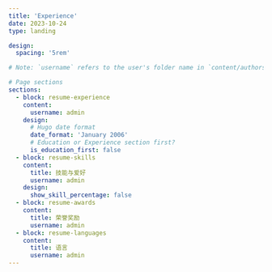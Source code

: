 ```yaml
---
title: 'Experience'
date: 2023-10-24
type: landing

design:
  spacing: '5rem'

# Note: `username` refers to the user's folder name in `content/authors/`

# Page sections
sections:
  - block: resume-experience
    content:
      username: admin
    design:
      # Hugo date format
      date_format: 'January 2006'
      # Education or Experience section first?
      is_education_first: false
  - block: resume-skills
    content:
      title: 技能与爱好
      username: admin
    design:
      show_skill_percentage: false
  - block: resume-awards
    content:
      title: 荣誉奖励
      username: admin
  - block: resume-languages
    content:
      title: 语言
      username: admin
---
```

